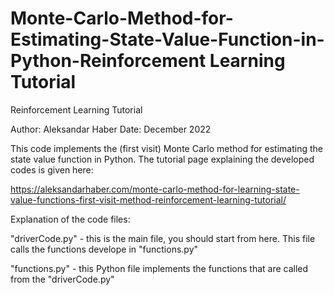 # Monte-Carlo-Method-for-Estimating-State-Value-Function-in-Python-Reinforcement Learning Tutorial

Reinforcement Learning Tutorial

Author: Aleksandar Haber
Date: December 2022

This code implements the (first visit) Monte Carlo method for estimating the state value function in Python.
The tutorial page explaining the developed codes is given here:

https://aleksandarhaber.com/monte-carlo-method-for-learning-state-value-functions-first-visit-method-reinforcement-learning-tutorial/

Explanation of the code files:

"driverCode.py"  - this is the main file, you should start from here. This file calls the functions develope in "functions.py"

"functions.py"  - this Python file implements the functions that are called from the "driverCode.py"



